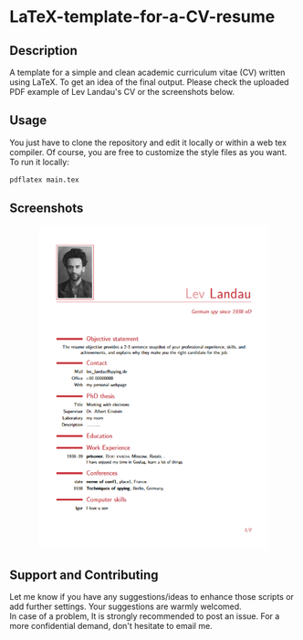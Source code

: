 # LaTeX-template-for-a-CV-resume



## Description
A template for a simple and clean academic curriculum vitae (CV) written using LaTeX. To get an idea of the final output. Please check the uploaded PDF example of Lev Landau's CV or the screenshots below.


## Usage
You just have to clone the repository and edit it locally or within a web tex compiler. Of course, you are free to customize the style files as you want. To run it locally:
<be>
```sh
pdflatex main.tex
```



## Screenshots

<p align="center">
    <img alt="Screenshot" src="Screenshot.png" width="400">
</p>


## Support and Contributing
Let me know if you have any suggestions/ideas to enhance those scripts or add further settings. Your suggestions are warmly welcomed.
<br>
In case of a problem, It is strongly recommended to post an issue. For a more confidential demand, don't hesitate to email me.






